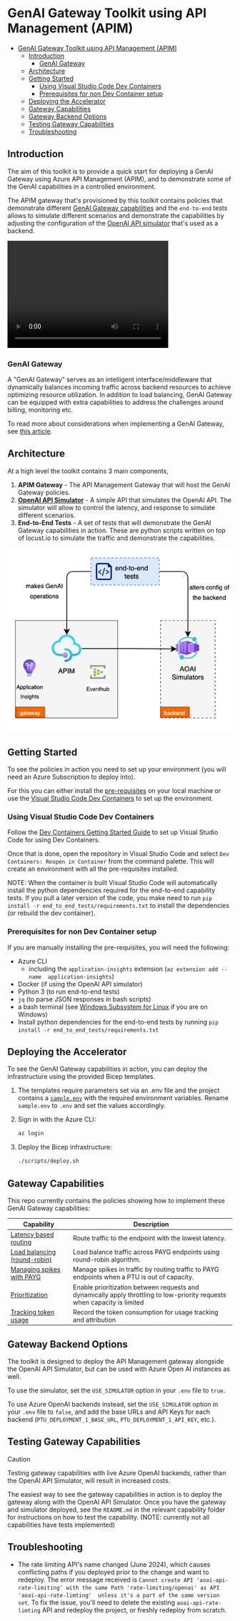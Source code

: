 # GenAI Gateway Toolkit using API Management (APIM)

- [GenAI Gateway Toolkit using API Management (APIM)](#genai-gateway-toolkit-using-api-management-apim)
	- [Introduction](#introduction)
		- [GenAI Gateway](#genai-gateway)
	- [Architecture](#architecture)
	- [Getting Started](#getting-started)
		- [Using Visual Studio Code Dev Containers](#using-visual-studio-code-dev-containers)
		- [Prerequisites for non Dev Container setup](#prerequisites-for-non-dev-container-setup)
	- [Deploying the Accelerator](#deploying-the-accelerator)
	- [Gateway Capabilities](#gateway-capabilities)
	- [Gateway Backend Options](#gateway-backend-options)
	- [Testing Gateway Capabilities](#testing-gateway-capabilities)
	- [Troubleshooting](#troubleshooting)

## Introduction

The aim of this toolkit is to provide a quick start for deploying a GenAI Gateway using Azure API Management (APIM), and to demonstrate some of the GenAI capabilities in a controlled environment.

The APIM gateway that's provisioned by this toolkit contains policies that demonstrate different [GenAI Gateway capabilities](#gateway-capabilities) and the `end-to-end` tests allows to simulate different scenarios and demonstrate the capabilities by adjusting the configuration of the [OpenAI API simulator](https://github.com/microsoft/aoai-api-simulator) that's used as a backend.

<video src="https://github.com/Azure-Samples/apim-genai-gateway-toolkit/assets/16926044/b1844049-01b3-4956-822b-eb6cb3f99c1c" title="demo" width="360" height="240" controls></video>

### GenAI Gateway

A "GenAI Gateway" serves as an intelligent interface/middleware that dynamically balances incoming traffic across backend resources to achieve optimizing resource utilization. In addition to load balancing, GenAI Gateway can be equipped with extra capabilities to address the challenges around billing, monitoring etc.

To read more about considerations when implementing a GenAI Gateway, see [this article](https://learn.microsoft.com/ai/playbook/technology-guidance/generative-ai/dev-starters/genai-gateway/).

## Architecture

At a high level the toolkit contains 3 main components,

1. **APIM Gateway** - The API Management Gateway that will host the GenAI Gateway policies.
2. [**OpenAI API Simulator**](https://github.com/microsoft/aoai-api-simulator) - A simple API that simulates the OpenAI API. The simulator will allow to control the latency, and response to simulate different scenarios.
3. **End-to-End Tests** - A set of tests that will demonstrate the GenAI Gateway capabilities in action. These are python scripts written on top of locust.io to simulate the traffic and demonstrate the capabilities.

![Architecture](./docs/assets/genai-accelerator.jpg)

## Getting Started

To see the policies in action you need to set up your environment (you will need an Azure Subscription to deploy into).

For this you can either install the [pre-requisites](#prerequisites-for-non-dev-container-setup) on your local machine or use the [Visual Studio Code Dev Containers](#using-visual-studio-code-dev-containers) to set up the environment.

### Using Visual Studio Code Dev Containers

Follow the [Dev Containers Getting Started Guide](https://code.visualstudio.com/docs/devcontainers/containers) to set up Visual Studio Code for using Dev Containers.

Once that is done, open the repository in Visual Studio Code and select `Dev Containers: Reopen in Container` from the command palette.
This will create an environment with all the pre-requisites installed.

NOTE: When the container is built Visual Studio Code will automatically install the python dependencies required for the end-to-end capability tests. If you pull a later version of the code, you make need to run `pip install -r end_to_end_tests/requirements.txt` to install the dependencies (or rebuild the dev container).

### Prerequisites for non Dev Container setup

If you are manually installing the pre-requisites, you will need the following:

- Azure CLI
  - including the `application-insights` extension (`az extension add --name  application-insights`)
- Docker (if using the OpenAI API simulator)
- Python 3 (to run end-to-end tests)
- `jq` (to parse JSON responses in bash scripts)
- a bash terminal (see [Windows Subsystem for Linux](https://learn.microsoft.com/en-us/windows/wsl/install) if you are on Windows)
- Install python dependencies for the end-to-end tests by running `pip install -r end_to_end_tests/requirements.txt`

## Deploying the Accelerator

To see the GenAI Gateway capabilities in action, you can deploy the infrastructure using the provided Bicep templates.  

1. The templates require parameters set via an .env file and the project contains a [`sample.env`](./sample.env) with the required environment variables. Rename `sample.env` to `.env` and set the values accordingly.

2. Sign in with the Azure CLI:

	```bash
	az login
	```

3. Deploy the Bicep infrastructure:

	```bash
	./scripts/deploy.sh
	```

## Gateway Capabilities

This repo currently contains the policies showing how to implement these GenAI Gateway capabilities:

| Capability                                                                    | Description                                                                                                               |
| ----------------------------------------------------------------------------- | ------------------------------------------------------------------------------------------------------------------------- |
| [Latency based routing](./capabilities/latency-routing/README.md)             | Route traffic to the endpoint with the lowest latency.                                                                    |
| [Load balancing (round-robin)](./capabilities/load-balancing/README.md)       | Load balance traffic across PAYG endpoints using round-robin algorithm.                                                   |
| [Managing spikes with PAYG](./capabilities/manage-spikes-with-payg/README.md) | Manage spikes in traffic by routing traffic to PAYG endpoints when a PTU is out of capacity.                              |
| [Prioritization](./capabilities/prioritization/README.md)                     | Enable prioritization between requests and dynamically apply throttling to low-priority requests when capacity is limited |
| [Tracking token usage](./capabilities/usage-tracking//README.md)              | Record the token consumption for usage tracking and attribution                                                           |

## Gateway Backend Options

The toolkit is designed to deploy the API Management gateway alongside the OpenAI API Simulator, but can be used with Azure Open AI instances as well.

To use the simulator, set the `USE_SIMULATOR` option in your `.env` file to `true`.

To use Azure OpenAI backends instead, set the `USE_SIMULATOR` option in your `.env` file to `false`, and add the base URLs and API Keys for each backend (`PTU_DEPLOYMENT_1_BASE_URL`, `PTU_DEPLOYMENT_1_API_KEY`, etc.).

## Testing Gateway Capabilities

> [!CAUTION]
> Testing gateway capabilities with live Azure OpenAI backends, rather than the OpenAI API Simulator, will result in increased costs.

The easiest way to see the gateway capabilities in action is to deploy the gateway along with the OpenAI API Simulator. Once you have the gateway and simulator deployed, see the `README.md` in the relevant capability folder for instructions on how to test the capability. (NOTE: currently not all capabilities have tests implemented)

## Troubleshooting

- The rate limiting API's name changed (June 2024), which causes conflicting paths if you deployed prior to the change and want to redeploy. The error message received is `Cannot create API 'aoai-api-rate-limiting' with the same Path 'rate-limiting/openai' as API 'aoai-api-rate-limting'  unless it's a part of the same version set`. To fix the issue, you'll need to delete the existing `aoai-api-rate-limting` API and redeploy the project, or freshly redeploy from scratch.
